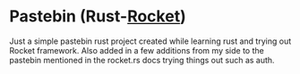 # Pastebin (Rust-[Rocket](rocket.rs))

Just a simple pastebin rust project created while learning rust and trying out Rocket framework.
Also added in a few additions from my side to the pastebin mentioned in the rocket.rs docs trying things out such as auth.
